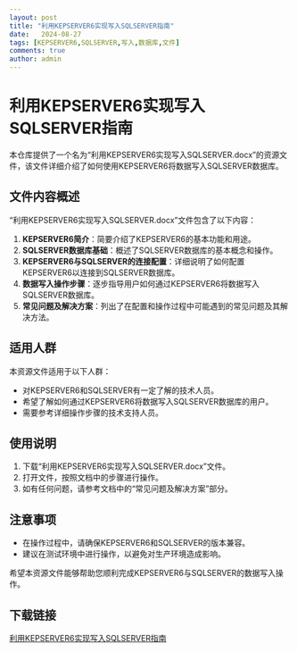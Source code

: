 ```yaml
---
layout: post
title: "利用KEPSERVER6实现写入SQLSERVER指南"
date:   2024-08-27
tags: [KEPSERVER6,SQLSERVER,写入,数据库,文件]
comments: true
author: admin
---
```

# 利用KEPSERVER6实现写入SQLSERVER指南

本仓库提供了一个名为“利用KEPSERVER6实现写入SQLSERVER.docx”的资源文件，该文件详细介绍了如何使用KEPSERVER6将数据写入SQLSERVER数据库。

## 文件内容概述

“利用KEPSERVER6实现写入SQLSERVER.docx”文件包含了以下内容：

1. **KEPSERVER6简介**：简要介绍了KEPSERVER6的基本功能和用途。
2. **SQLSERVER数据库基础**：概述了SQLSERVER数据库的基本概念和操作。
3. **KEPSERVER6与SQLSERVER的连接配置**：详细说明了如何配置KEPSERVER6以连接到SQLSERVER数据库。
4. **数据写入操作步骤**：逐步指导用户如何通过KEPSERVER6将数据写入SQLSERVER数据库。
5. **常见问题及解决方案**：列出了在配置和操作过程中可能遇到的常见问题及其解决方法。

## 适用人群

本资源文件适用于以下人群：

- 对KEPSERVER6和SQLSERVER有一定了解的技术人员。
- 希望了解如何通过KEPSERVER6将数据写入SQLSERVER数据库的用户。
- 需要参考详细操作步骤的技术支持人员。

## 使用说明

1. 下载“利用KEPSERVER6实现写入SQLSERVER.docx”文件。
2. 打开文件，按照文档中的步骤进行操作。
3. 如有任何问题，请参考文档中的“常见问题及解决方案”部分。

## 注意事项

- 在操作过程中，请确保KEPSERVER6和SQLSERVER的版本兼容。
- 建议在测试环境中进行操作，以避免对生产环境造成影响。

希望本资源文件能够帮助您顺利完成KEPSERVER6与SQLSERVER的数据写入操作。

## 下载链接

[利用KEPSERVER6实现写入SQLSERVER指南](https://pan.quark.cn/s/5846cd8acb5b)